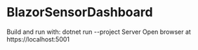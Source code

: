 # BlazorSensorDashboard

Build and run with:
dotnet run --project Server
Open browser at https://localhost:5001


